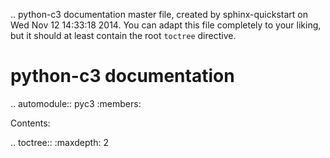 .. python-c3 documentation master file, created by
   sphinx-quickstart on Wed Nov 12 14:33:18 2014.
   You can adapt this file completely to your liking, but it should at least
   contain the root `toctree` directive.

python-c3 documentation
=====================================


.. automodule:: pyc3
   :members:


Contents:

.. toctree::
   :maxdepth: 2
